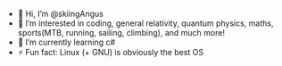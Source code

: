 - 👋 Hi, I’m @skiingAngus
- 👀 I’m interested in coding, general relativity, quantum physics, maths, sports(MTB, running, sailing, climbing), and much more!
- 🌱 I’m currently learning c#
- ⚡ Fun fact: Linux (+ GNU) is obviously the best OS

<!---
skiingAngus/skiingAngus is a ✨ special ✨ repository because its `README.md` (this file) appears on your GitHub profile.
You can click the Preview link to take a look at your changes.
--->
